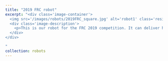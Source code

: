 ```yaml
---
title: "2019 FRC robot"
excerpt: "<div class='image-container'>
  <img src='/images/robots/2019FRC_square.jpg' alt='robot1' class='resizable-image'>
  <div class='image-description'>
    <p>This is our robot for the FRC 2019 competition. It can deliver hatch panels and fuels(big inflated balls) over the competition field. It re-uses the elevator to push its back wheels up the climbing zone and use the giant cylinders to climb. In particular, we achieved autonomous pose drive using a double PID loop. </p>
  </div>
</div>

"
collection: robots
---
```

